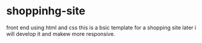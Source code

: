# shoppinhg-site
front end using html and css
this is a bsic template for a shopping site
later i will develop it and makew more responsive.
